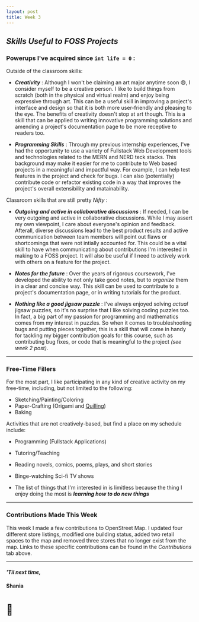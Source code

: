 ```yaml
---
layout: post
title: Week 3
---
```



## *Skills Useful to FOSS Projects*


### Powerups I've acquired since `int life = 0` :

Outside of the classroom skills:  
- *<b>Creativity</b>* : Although I won't be claiming an art major anytime soon :smile:, I consider myself to be a creative person. I like to build things from scratch (both in the physical and virtual realm) and enjoy being expressive through art. This can be a useful skill in improving a project's interface and design so that it is both more user-friendly and pleasing to the eye. The benefits of creativity doesn't stop at art though. This is a skill that can be applied to writing innovative programming solutions and amending a project's documentation page to be more receptive to readers too. 


- *<b>Programming Skills</b>* : Through my previous internship experiences, I've had the opportunity to use a variety of Fullstack Web Development tools and technologies related to the MERN and NERD teck stacks. This background may make it easier for me to contribute to Web based projects in a meaningful and impactful way. For example, I can help test features in the project and check for bugs. I can also (potentially) contribute code or refactor existing code in a way that improves the project's overall extensibility and matainability.  

Classroom skills that are still pretty *Nifty* :  
- *<b>Outgoing and active in collaborative discussions</b>* : If needed, I can be very outgoing and active in collaborative discussions. While I may assert my own viewpoint, I care about everyone's opinion and feedback. Afterall, diverse discussions lead to the best product results and active communication between team members will point out flaws or shortcomings that were not intially accounted for. This could be a vital skill to have when communicating about contributions I'm interested in making to a FOSS project. It will also be useful if I need to actively work with others on a feature for the project.  


- *<b>Notes for the future</b>* : Over the years of rigorous coursework, I've developed the ability to not only take good notes, but to *organize* them in a clear and concise way. This skill can be used to contribute to a project's documentation page, or in writing tutorials for the product.  


- *<b>Nothing like a good jigsaw puzzle</b>* : I've always enjoyed solving *actual* jigsaw puzzles, so it's no surprise that I like solving coding puzzles too. In fact, a big part of my passion for programming and mathematics comes from my interest in puzzles. So when it comes to troubleshooting bugs and putting pieces together, this is a skill that will come in handy for tackling my bigger contribution goals for this course, such as contributing bug fixes, or code that is meaningful to the project *(see week 2 post)*.  
    
---
### Free-Time Fillers  

For the most part, I like participating in any kind of creative activity on my free-time, including, but not limited to the following:
  * Sketching/Painting/Coloring
  * Paper-Crafting  (Origami and [Quilling](https://en.wiktionary.org/wiki/quilling#English))
  * Baking
  
Activities that are not creatively-based, but find a place on my schedule include:
  * Programming (Fullstack Applications)
  * Tutoring/Teaching
  * Reading novels, comics, poems, plays, and short stories
  * Binge-watching Sci-fi TV shows
  
  
  * The list of things that I'm interested in is limitless because the thing I enjoy doing the most is 
*<b>learning how to do new things</b>*  


---
### Contributions Made This Week

This week I made a few contributions to OpenStreet Map. I updated four different store listings, modified one building status, added two retail spaces to the map and removed three stores that no longer exist from the map. Links to these specific contributions can be found in the *Contributions* tab above.  

--- 
#### *'Til next time,*
#### Shania
# :mushroom:
